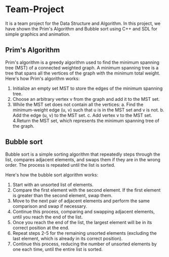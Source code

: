 # Team-Project
It is a team project for the Data Structure and Algorithm. In this project, we have shown the Prim's Algorithm and Bubble sort using C++ and SDL for simple graphics and animation.

## Prim's Algorithm
Prim's algorithm is a greedy algorithm used to find the minimum spanning tree (MST) of a connected weighted graph. A minimum spanning tree is a tree that spans all the vertices of the graph with the minimum total weight.
Here's how Prim's algorithm works:

1. Initialize an empty set MST to store the edges of the minimum spanning tree.
2. Choose an arbitrary vertex v from the graph and add it to the MST set.
3. While the MST set does not contain all the vertices:
    a. Find the minimum-weight edge (u, v) such that u is in the MST set and v is not.
    b. Add the edge (u, v) to the MST set.
    c. Add vertex v to the MST set.
4.Return the MST set, which represents the minimum spanning tree of the graph.

## Bubble sort
Bubble sort is a simple sorting algorithm that repeatedly steps through the list, compares adjacent elements, and swaps them if they are in the wrong order. The process is repeated until the list is sorted.

Here's how the bubble sort algorithm works:

1. Start with an unsorted list of elements.
2. Compare the first element with the second element. If the first element is greater than the second element, swap them.
3. Move to the next pair of adjacent elements and perform the same comparison and swap if necessary.
4. Continue this process, comparing and swapping adjacent elements, until you reach the end of the list.
5. Once you reach the end of the list, the largest element will be in its correct position at the end.
6. Repeat steps 2-5 for the remaining unsorted elements (excluding the last element, which is already in its correct position).
7. Continue this process, reducing the number of unsorted elements by one each time, until the entire list is sorted.

